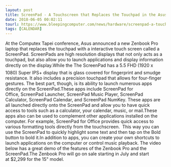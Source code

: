 ```yaml
---
layout: post
title: ScreenPad - A Touchscreen that Replaces the Touchpad in the Asus Zenbook Pro
date: 2018-06-05 00:02:11
tourl: https://www.bleepingcomputer.com/news/hardware/screenpad-a-touchscreen-that-replaces-the-touchpad-in-the-asus-zenbook-pro/
tags: [CALENDAR]
---
```

At the Computex Tapei conference, Asus announced a new Zenbook Pro laptop that replaces the touchpad with a interactive touch screen called a ScreenPad. ScreenPads are high resolution displays that not only acts as a touchpad, but also allow you to launch applications and display information directly on the display.While the The ScreenPad has a 5.5 FHD (1920 x 1080) Super IPS+ display that is glass covered for fingerprint and smudge resistance. It also includes a precision touchpad that allows for four-finger gestures. The best part, though, is its ability to launch numerous apps directly on the ScreenPad.These apps include ScreenPad for Office, ScreenPad Launcher, ScreenPad Music Player, ScreenPad Calculator, ScreenPad Calendar, and ScreenPad NumKey. These apps are all launched directly onto the ScreenPad and allow you to have quick access to tools such as a calculator, your calendar, music, or mail.These apps also can be used to complement other applications installed on the computer. For example, ScreenPad for Office provides quick access to various formatting tools directly from the touchscreen.  This way you can use the ScreenPad to quickly highlight some text and then tap on the Bold button to bold it.In addition to apps, you can create your own shortcuts to launch applications on the computer or control music playback. The video below has a great demo of the features of the Zenbook Pro and the ScreenPad.The Zenbook Pro will go on sale starting in July and start at $2,299 for the 15" model.